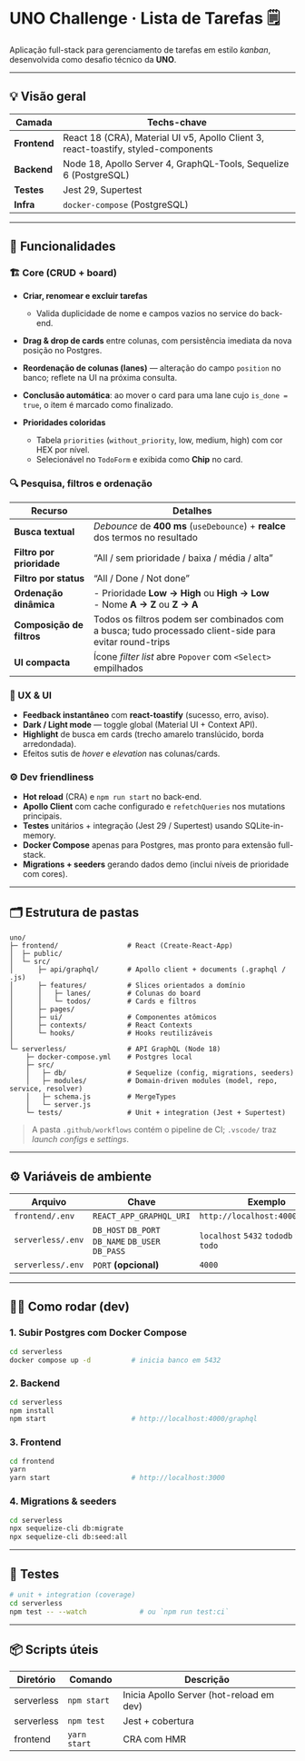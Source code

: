 # UNO Challenge · Lista de Tarefas 🗒️

Aplicação full-stack para gerenciamento de tarefas em estilo *kanban*, desenvolvida como desafio técnico da **UNO**.

---

## 💡 Visão geral

| Camada      | Techs-chave                                                                                           |
|-------------|--------------------------------------------------------------------------------------------------------|
| **Frontend**| React 18 (CRA), Material UI v5, Apollo Client 3, react-toastify, styled-components                     |
| **Backend** | Node 18, Apollo Server 4, GraphQL-Tools, Sequelize 6 (PostgreSQL)                                      |
| **Testes**  | Jest 29, Supertest                                                                                    |
| **Infra**   | `docker-compose` (PostgreSQL)|

---

## 🚀 Funcionalidades

### 🏗️ Core (CRUD + board)

* **Criar, renomear e excluir tarefas**

  * Valida duplicidade de nome e campos vazios no service do back-end.
* **Drag & drop de cards** entre colunas, com persistência imediata da nova posição no Postgres.
* **Reordenação de colunas (lanes)** — alteração do campo `position` no banco; reflete na UI na próxima consulta.
* **Conclusão automática**: ao mover o card para uma lane cujo `is_done = true`, o item é marcado como finalizado.
* **Prioridades coloridas**

  * Tabela `priorities` (`without_priority`, low, medium, high) com cor HEX por nível.
  * Selecionável no `TodoForm` e exibida como **Chip** no card.

### 🔍 Pesquisa, filtros e ordenação

| Recurso                   | Detalhes                                                                                               |
| ------------------------- | ------------------------------------------------------------------------------------------------------ |
| **Busca textual**         | *Debounce* de **400 ms** (`useDebounce`) + **realce** dos termos no resultado                          |
| **Filtro por prioridade** | “All / sem prioridade / baixa / média / alta”                                                          |
| **Filtro por status**     | “All / Done / Not done”                                                                                |
| **Ordenação dinâmica**    | - Prioridade **Low → High** ou **High → Low**<br>- Nome **A → Z** ou **Z → A**                         |
| **Composição de filtros** | Todos os filtros podem ser combinados com a busca; tudo processado client-side para evitar round-trips |
| **UI compacta**           | Ícone *filter list* abre `Popover` com `<Select>` empilhados                                           |

### 💎 UX & UI

* **Feedback instantâneo** com **react-toastify** (sucesso, erro, aviso).
* **Dark / Light mode** — toggle global (Material UI + Context API).
* **Highlight** de busca em cards (trecho amarelo translúcido, borda arredondada).
* Efeitos sutis de *hover* e *elevation* nas colunas/cards.

### ⚙️ Dev friendliness

* **Hot reload** (CRA) e `npm run start` no back-end.
* **Apollo Client** com cache configurado e `refetchQueries` nos mutations principais.
* **Testes** unitários + integração (Jest 29 / Supertest) usando SQLite-in-memory.
* **Docker Compose** apenas para Postgres, mas pronto para extensão full-stack.
* **Migrations + seeders** gerando dados demo (inclui níveis de prioridade com cores).

---

## 🗂️ Estrutura de pastas

```text
uno/
├─ frontend/                 # React (Create-React-App)
│  ├─ public/
│  └─ src/
│      ├─ api/graphql/       # Apollo client + documents (.graphql / .js)
│      ├─ features/          # Slices orientados a domínio
│      │   ├─ lanes/         # Colunas do board
│      │   └─ todos/         # Cards e filtros
│      ├─ pages/             
│      ├─ ui/                # Componentes atômicos
│      ├─ contexts/          # React Contexts
│      └─ hooks/             # Hooks reutilizáveis
│
└─ serverless/               # API GraphQL (Node 18)
    ├─ docker-compose.yml    # Postgres local
    ├─ src/
    │   ├─ db/               # Sequelize (config, migrations, seeders)
    │   ├─ modules/          # Domain-driven modules (model, repo, service, resolver)
    │   ├─ schema.js         # MergeTypes
    │   └─ server.js         
    └─ tests/                # Unit + integration (Jest + Supertest)
````

> A pasta `.github/workflows` contém o pipeline de CI; `.vscode/` traz *launch configs* e *settings*.

---

## ⚙️ Variáveis de ambiente

| Arquivo           | Chave                                             | Exemplo                                   |
| ----------------- | ------------------------------------------------- | ----------------------------------------- |
| `frontend/.env`   | `REACT_APP_GRAPHQL_URI`                           | `http://localhost:4000/graphql`           |
| `serverless/.env` | `DB_HOST` `DB_PORT` `DB_NAME` `DB_USER` `DB_PASS` | `localhost` `5432` `tododb` `todo` `todo` |
| `serverless/.env` | `PORT` **(opcional)**                             | `4000`                                    |

---

## 🏃‍♂️ Como rodar (dev)

### 1. Subir Postgres com Docker Compose

```bash
cd serverless
docker compose up -d          # inicia banco em 5432
```

### 2. Backend

```bash
cd serverless
npm install
npm start                     # http://localhost:4000/graphql
```

### 3. Frontend

```bash
cd frontend
yarn
yarn start                    # http://localhost:3000
```

### 4. Migrations & seeders

```bash
cd serverless
npx sequelize-cli db:migrate
npx sequelize-cli db:seed:all
```

---

## 🧪 Testes

```bash
# unit + integration (coverage)
cd serverless
npm test -- --watch             # ou `npm run test:ci`
```

---

## 📦 Scripts úteis

| Diretório           | Comando      | Descrição                                  |
| ------------------- | ------------ | ------------------------------------------ |
| serverless          | `npm start`  | Inicia Apollo Server (hot-reload em dev)   |
| serverless          | `npm test`   | Jest + cobertura                           |
| frontend            | `yarn start` | CRA com HMR                                |
